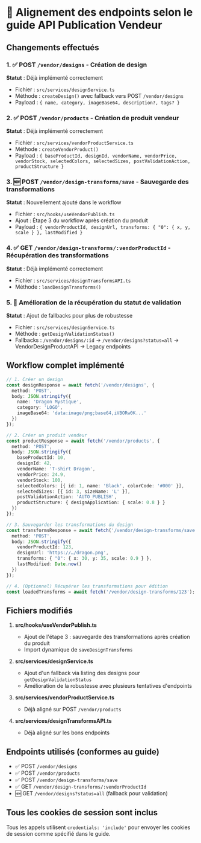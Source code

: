 # 📘 Alignement des endpoints selon le guide API Publication Vendeur

## Changements effectués

### 1. ✅ POST `/vendor/designs` - Création de design
**Statut** : Déjà implémenté correctement
- Fichier : `src/services/designService.ts`
- Méthode : `createDesign()` avec fallback vers POST `/vendor/designs`
- Payload : `{ name, category, imageBase64, description?, tags? }`

### 2. ✅ POST `/vendor/products` - Création de produit vendeur
**Statut** : Déjà implémenté correctement
- Fichier : `src/services/vendorProductService.ts`
- Méthode : `createVendorProduct()`
- Payload : `{ baseProductId, designId, vendorName, vendorPrice, vendorStock, selectedColors, selectedSizes, postValidationAction, productStructure }`

### 3. 🆕 POST `/vendor/design-transforms/save` - Sauvegarde des transformations
**Statut** : Nouvellement ajouté dans le workflow
- Fichier : `src/hooks/useVendorPublish.ts`
- Ajout : Étape 3 du workflow après création du produit
- Payload : `{ vendorProductId, designUrl, transforms: { "0": { x, y, scale } }, lastModified }`

### 4. ✅ GET `/vendor/design-transforms/:vendorProductId` - Récupération des transformations
**Statut** : Déjà implémenté correctement
- Fichier : `src/services/designTransformsAPI.ts`
- Méthode : `loadDesignTransforms()`

### 5. 🔧 Amélioration de la récupération du statut de validation
**Statut** : Ajout de fallbacks pour plus de robustesse
- Fichier : `src/services/designService.ts`
- Méthode : `getDesignValidationStatus()`
- Fallbacks : `/vendor/designs/:id` → `/vendor/designs?status=all` → VendorDesignProductAPI → Legacy endpoints

## Workflow complet implémenté

```typescript
// 1. Créer un design
const designResponse = await fetch('/vendor/designs', {
  method: 'POST',
  body: JSON.stringify({
    name: 'Dragon Mystique',
    category: 'LOGO',
    imageBase64: 'data:image/png;base64,iVBORw0K...'
  })
});

// 2. Créer un produit vendeur
const productResponse = await fetch('/vendor/products', {
  method: 'POST',
  body: JSON.stringify({
    baseProductId: 10,
    designId: 42,
    vendorName: 'T-shirt Dragon',
    vendorPrice: 24.9,
    vendorStock: 100,
    selectedColors: [{ id: 1, name: 'Black', colorCode: '#000' }],
    selectedSizes: [{ id: 3, sizeName: 'L' }],
    postValidationAction: 'AUTO_PUBLISH',
    productStructure: { designApplication: { scale: 0.8 } }
  })
});

// 3. Sauvegarder les transformations du design
const transformsResponse = await fetch('/vendor/design-transforms/save', {
  method: 'POST',
  body: JSON.stringify({
    vendorProductId: 123,
    designUrl: 'https://…/dragon.png',
    transforms: { "0": { x: 30, y: 35, scale: 0.9 } },
    lastModified: Date.now()
  })
});

// 4. (Optionnel) Récupérer les transformations pour édition
const loadedTransforms = await fetch('/vendor/design-transforms/123');
```

## Fichiers modifiés

1. **src/hooks/useVendorPublish.ts**
   - Ajout de l'étape 3 : sauvegarde des transformations après création du produit
   - Import dynamique de `saveDesignTransforms`

2. **src/services/designService.ts**
   - Ajout d'un fallback via listing des designs pour `getDesignValidationStatus`
   - Amélioration de la robustesse avec plusieurs tentatives d'endpoints

3. **src/services/vendorProductService.ts**
   - Déjà aligné sur POST `/vendor/products`

4. **src/services/designTransformsAPI.ts**
   - Déjà aligné sur les bons endpoints

## Endpoints utilisés (conformes au guide)

- ✅ POST `/vendor/designs`
- ✅ POST `/vendor/products`
- ✅ POST `/vendor/design-transforms/save`
- ✅ GET `/vendor/design-transforms/:vendorProductId`
- 🆕 GET `/vendor/designs?status=all` (fallback pour validation)

## Tous les cookies de session sont inclus

Tous les appels utilisent `credentials: 'include'` pour envoyer les cookies de session comme spécifié dans le guide. 